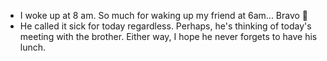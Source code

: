 - I woke up at 8 am. So much for waking up my friend at 6am... Bravo 👏
- He called it sick for today regardless. Perhaps, he's thinking of today's meeting with the brother. Either way, I hope he never forgets to have his lunch.